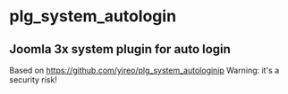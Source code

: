 # plg_system_autologin
## Joomla 3x system plugin for auto login
Based on https://github.com/yireo/plg_system_autologinip
Warning: it's a security risk!